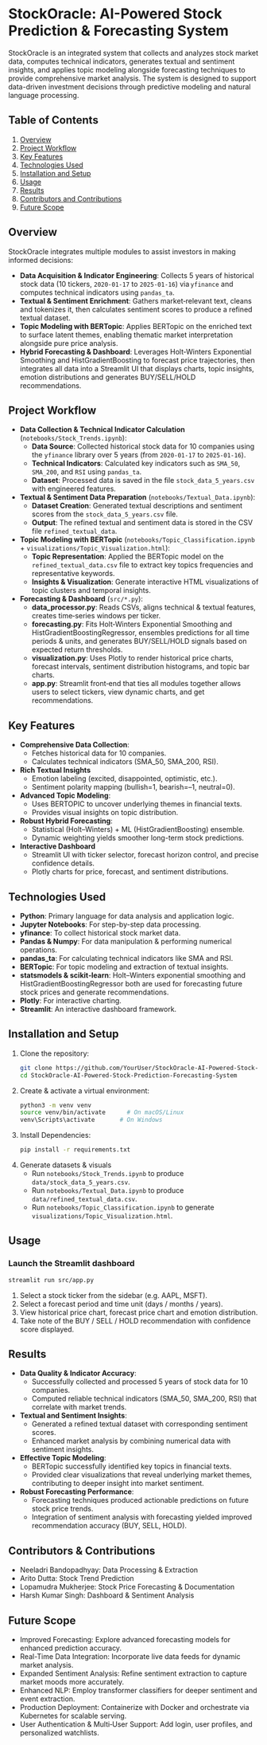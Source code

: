 # StockOracle: AI-Powered Stock Prediction & Forecasting System

StockOracle is an integrated system that collects and analyzes stock market data, computes technical indicators, generates textual and sentiment insights, and applies topic modeling alongside forecasting techniques to provide comprehensive market analysis. The system is designed to support data-driven investment decisions through predictive modeling and natural language processing.

## Table of Contents
1. [Overview](#overview)
2. [Project Workflow](#project-workflow)
3. [Key Features](#key-features)
4. [Technologies Used](#technologies-used)
5. [Installation and Setup](#installation-and-setup)
6. [Usage](#usage)
7. [Results](#results)
8. [Contributors and Contributions](#contributors-and-contributions)
9. [Future Scope](#future-scope)

## Overview
StockOracle integrates multiple modules to assist investors in making informed decisions:
- **Data Acquisition & Indicator Engineering**: Collects 5 years of historical stock data (10 tickers, `2020‑01‑17` to `2025‑01‑16`) via `yfinance` and computes technical indicators using `pandas_ta`.  
- **Textual & Sentiment Enrichment**: Gathers market‑relevant text, cleans and tokenizes it, then calculates sentiment scores to produce a refined textual dataset.  
- **Topic Modeling with BERTopic**: Applies BERTopic on the enriched text to surface latent themes, enabling thematic market interpretation alongside pure price analysis.  
- **Hybrid Forecasting & Dashboard**: Leverages Holt‑Winters Exponential Smoothing and HistGradientBoosting to forecast price trajectories, then integrates all data into a Streamlit UI that displays charts, topic insights, emotion distributions and generates BUY/SELL/HOLD recommendations.

## Project Workflow
- **Data Collection & Technical Indicator Calculation** (`notebooks/Stock_Trends.ipynb`):
    - **Data Source**: Collected historical stock data for 10 companies using the `yfinance` library over 5 years (from `2020-01-17` to `2025-01-16`).
    - **Technical Indicators**: Calculated key indicators such as `SMA_50`, `SMA_200`, and `RSI` using `pandas_ta`.
    - **Dataset**: Processed data is saved in the file `stock_data_5_years.csv` with engineered features.
- **Textual & Sentiment Data Preparation** (`notebooks/Textual_Data.ipynb`):
    - **Dataset Creation**: Generated textual descriptions and sentiment scores from the `stock_data_5_years.csv` file.
    - **Output**: The refined textual and sentiment data is stored in the CSV file `refined_textual_data`.
- **Topic Modeling with BERTopic** (`notebooks/Topic_Classification.ipynb` + `visualizations/Topic_Visualization.html`):
    - **Topic Representation**: Applied the BERTopic model on the `refined_textual_data.csv` file to extract key topics frequencies and representative keywords.
    - **Insights & Visualization**: Generate interactive HTML visualizations of topic clusters and temporal insights.
- **Forecasting & Dashboard** (`src/*.py`):
    - **data_processor.py**: Reads CSVs, aligns technical & textual features, creates time‑series windows per ticker.
    - **forecasting.py**: Fits Holt‑Winters Exponential Smoothing and HistGradientBoostingRegressor, ensembles predictions for all time periods & units, and generates BUY/SELL/HOLD signals based on expected return thresholds.
    - **visualization.py**: Uses Plotly to render historical price charts, forecast intervals, sentiment distribution histograms, and topic bar charts.
    - **app.py**: Streamlit front‑end that ties all modules together allows users to select tickers, view dynamic charts, and get recommendations.

## Key Features
- **Comprehensive Data Collection**:
    - Fetches historical data for 10 companies.
    - Calculates technical indicators (SMA_50, SMA_200, RSI).
- **Rich Textual Insights**  
    - Emotion labeling (excited, disappointed, optimistic, etc.).  
    - Sentiment polarity mapping (bullish=1, bearish=–1, neutral=0).  
- **Advanced Topic Modeling**:
    - Uses BERTOPIC to uncover underlying themes in financial texts.
    - Provides visual insights on topic distribution.
- **Robust Hybrid Forecasting**:
    - Statistical (Holt–Winters) + ML (HistGradientBoosting) ensemble.
    - Dynamic weighting yields smoother long-term stock predictions.
- **Interactive Dashboard**  
    - Streamlit UI with ticker selector, forecast horizon control, and precise confidence details.  
    - Plotly charts for price, forecast, and sentiment distributions.

## Technologies Used
- **Python**: Primary language for data analysis and application logic.
- **Jupyter Notebooks**: For step-by-step data processing.
- **yfinance**: To collect historical stock market data.
- **Pandas & Numpy**: For data manipulation & performing numerical operations.
- **pandas_ta**: For calculating technical indicators like SMA and RSI.
- **BERTopic**: For topic modeling and extraction of textual insights.
- **statsmodels & scikit‑learn**: Holt–Winters exponential smoothing and HistGradientBoostingRegressor both are used for forecasting future stock prices and generate recommendations.
- **Plotly**: For interactive charting.
- **Streamlit**: An interactive dashboard framework.

## Installation and Setup
1. Clone the repository:
   ```bash
   git clone https://github.com/YourUser/StockOracle-AI-Powered-Stock-Prediction-Forecasting-System.git
   cd StockOracle-AI-Powered-Stock-Prediction-Forecasting-System
   ```
2. Create & activate a virtual environment:
   ```bash
   python3 -m venv venv
   source venv/bin/activate      # On macOS/Linux
   venv\Scripts\activate       # On Windows
   ```
3. Install Dependencies:
   ```bash
   pip install -r requirements.txt
   ```
4. Generate datasets & visuals
   * Run `notebooks/Stock_Trends.ipynb` to produce `data/stock_data_5_years.csv`.
   * Run `notebooks/Textual_Data.ipynb` to produce `data/refined_textual_data.csv`.
   * Run `notebooks/Topic_Classification.ipynb` to generate `visualizations/Topic_Visualization.html`.

## Usage
### Launch the Streamlit dashboard
   ```bash
   streamlit run src/app.py
   ```
1. Select a stock ticker from the sidebar (e.g. AAPL, MSFT).
2. Select a forecast period and time unit (days / months / years).
3. View historical price chart, forecast price chart and emotion distribution.
4. Take note of the BUY / SELL / HOLD recommendation with confidence score displayed.

## Results
- **Data Quality & Indicator Accuracy**:
    - Successfully collected and processed 5 years of stock data for 10 companies.
    - Computed reliable technical indicators (SMA_50, SMA_200, RSI) that correlate with market trends.
- **Textual and Sentiment Insights**:
    - Generated a refined textual dataset with corresponding sentiment scores.
    - Enhanced market analysis by combining numerical data with sentiment insights.
- **Effective Topic Modeling**:
    - BERTopic successfully identified key topics in financial texts.
    - Provided clear visualizations that reveal underlying market themes, contributing to deeper insight into market sentiment.
- **Robust Forecasting Performance**:
    - Forecasting techniques produced actionable predictions on future stock price trends.
    - Integration of sentiment analysis with forecasting yielded improved recommendation accuracy (BUY, SELL, HOLD).

## Contributors & Contributions
- Neeladri Bandopadhyay: Data Processing & Extraction
- Arito Dutta: Stock Trend Prediction
- Lopamudra Mukherjee: Stock Price Forecasting & Documentation
- Harsh Kumar Singh: Dashboard & Sentiment Analysis

## Future Scope
- Improved Forecasting: Explore advanced forecasting models for enhanced prediction accuracy.
- Real-Time Data Integration: Incorporate live data feeds for dynamic market analysis.
- Expanded Sentiment Analysis: Refine sentiment extraction to capture market moods more accurately.
- Enhanced NLP: Employ transformer classifiers for deeper sentiment and event extraction.
- Production Deployment: Containerize with Docker and orchestrate via Kubernetes for scalable serving.
- User Authentication & Multi‑User Support: Add login, user profiles, and personalized watchlists.